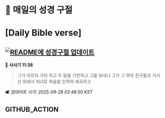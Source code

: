# 🙏 매일의 성경 구절
# [Daily Bible verse]
## [![README에 성경구절 업데이트](https://github.com/DONGSUKA/first_test/actions/workflows/update-readme-bible.yml/badge.svg)](https://github.com/DONGSUKA/first_test/actions/workflows/update-readme-bible.yml)
<!-- START_BIBLE_VERSE -->
📖 **사사기 11:38**
> 그가 이르되 가라 하고 두 달을 기한하고 그를 보내니 그가 그 여자 친구들과 가서 산 위에서 처녀로 죽음을 인하여 애곡하고

🕊️ _업데이트 시각: 2025-09-28 02:48:50 KST_
  <!-- END_BIBLE_VERSE -->
## GITHUB_ACTION
